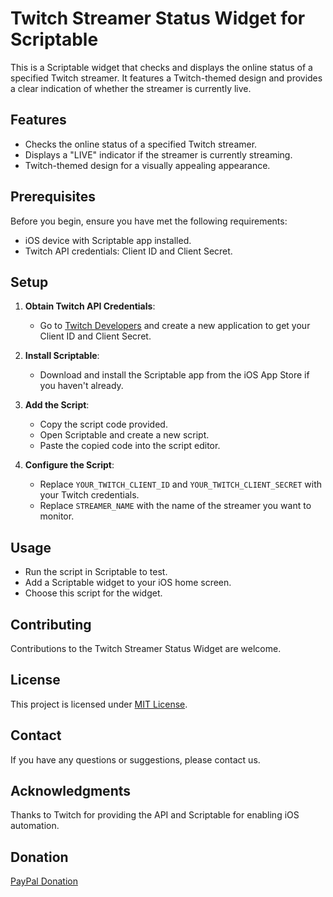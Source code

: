 # Twitch Streamer Status Widget for Scriptable

This is a Scriptable widget that checks and displays the online status of a specified Twitch streamer. It features a Twitch-themed design and provides a clear indication of whether the streamer is currently live.

## Features

- Checks the online status of a specified Twitch streamer.
- Displays a "LIVE" indicator if the streamer is currently streaming.
- Twitch-themed design for a visually appealing appearance.

## Prerequisites

Before you begin, ensure you have met the following requirements:

- iOS device with Scriptable app installed.
- Twitch API credentials: Client ID and Client Secret.

## Setup

1. **Obtain Twitch API Credentials**:
   - Go to [Twitch Developers](https://dev.twitch.tv/console/apps) and create a new application to get your Client ID and Client Secret.

2. **Install Scriptable**:
   - Download and install the Scriptable app from the iOS App Store if you haven't already.

3. **Add the Script**:
   - Copy the script code provided.
   - Open Scriptable and create a new script.
   - Paste the copied code into the script editor.

4. **Configure the Script**:
   - Replace `YOUR_TWITCH_CLIENT_ID` and `YOUR_TWITCH_CLIENT_SECRET` with your Twitch credentials.
   - Replace `STREAMER_NAME` with the name of the streamer you want to monitor.

## Usage

- Run the script in Scriptable to test.
- Add a Scriptable widget to your iOS home screen.
- Choose this script for the widget.

## Contributing

Contributions to the Twitch Streamer Status Widget are welcome.

## License

This project is licensed under [MIT License](LICENSE).

## Contact

If you have any questions or suggestions, please contact us.

## Acknowledgments

Thanks to Twitch for providing the API and Scriptable for enabling iOS automation.


## Donation

 [PayPal Donation](https://www.paypal.com/paypalme/TonyBrueser)
